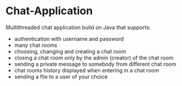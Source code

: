 # Chat-Application

Multithreaded chat application build on Java that supports:
- authentication with username and password
- many chat rooms
- choosing, changing and creating a chat room
- closing a chat room only by the admin (creator) of the chat room
- sending a private message to somebody from different chat room
- chat rooms history displayed when entering in a chat room
- sending a file to a user of your choice

